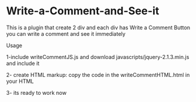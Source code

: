 # Write-a-Comment-and-See-it

This is a plugin that create  2 div and each div has  Write a Comment Button 
you can write a comment and see it immediately 

Usage

1-include writeCommentJS.js and download javascripts/jquery-2.1.3.min.js and include it

2- create HTML markup: copy the code in the writeCommentHTML.html in your HTML

3- its ready to work now
